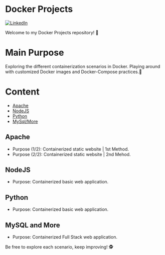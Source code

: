 # Docker Projects
[![LinkedIn](https://img.shields.io/badge/Connect%20with%20me%20on-LinkedIn-blue.svg)](www.linkedin.com/in/michael-d-crisóstomo-10706423a)



Welcome to my Docker Projects repository! 🚀 

# Main Purpose
Exploring the different containerization scenarios in Docker. Playing around with customized Docker images and Docker-Compose practices.🐳


# Content
- [Apache](#apache)
- [NodeJS](#nodejs)
- [Python](#python)
- [MySql/More](#python)


## Apache
- Purpose (1/2): Containerized static website | 1st Method.
- Purpose (2/2): Containerized static website | 2nd Mehod. 

## NodeJS
- Purpose: Containerized basic web application.

## Python
- Purpose: Containerized basic web application.

## MySQL and More
- Purpose: Containerized Full Stack web application.



Be free to explore each scenario, keep improving! 🕵️
